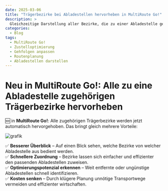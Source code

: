 ```yaml
---
date: 2025-03-06
title: "Trägerbezirke bei Abladestellen hervorheben in MultiRoute Go!"
description: >
  Gleichzeitige Darstellung aller Bezirke, die zu einer Abladestelle gehören
categories:
  - Blog
tags:
  - MultiRoute Go!
  - Zustelloptimierung
  - Gehfolgen anpassen
  - Routenplanung
  - Abladestellen darstellen
---
```

# Neu in MultiRoute Go!: Alle zu eine Abladestelle zugehörigen Trägerbezirke hervorheben  

🆕 in **MultiRoute Go!**: Alle zugehörigen Trägerbezirke werden jetzt automatisch hervorgehoben. Das bringt gleich mehrere Vorteile:  
<!-- more -->
![grafik](https://github.com/user-attachments/assets/cee54e2f-67b2-46b2-8a62-558b15653755)

✅ **Besserer Überblick** – Auf einen Blick sehen, welche Bezirke von welcher Abladestelle aus bedient werden.  
✅ **Schnellere Zuordnung** – Bezirke lassen sich einfacher und effizienter den passenden Abladestellen zuweisen.  
✅ **Optimierungspotenzial erkennen** – Weit entfernte oder ungünstige Abladestellen schnell identifizieren.  
✅ **Kosten senken** – Durch klügere Planung unnötige Transportwege vermeiden und effizienter wirtschaften.  


